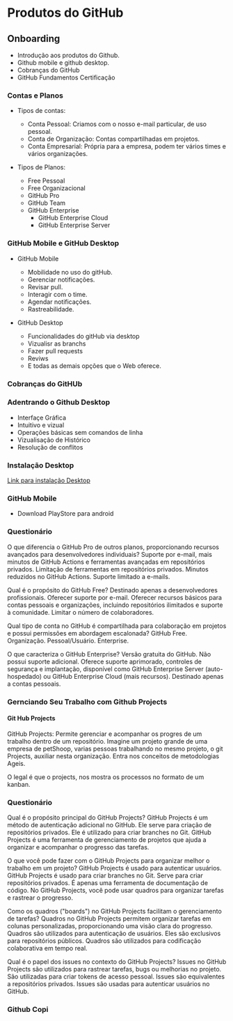 # Produtos do GitHub

## Onboarding

- Introdução aos produtos do Github.
- Github mobile e github desktop.
- Cobranças do GitHub
- GitHub Fundamentos Certificação

### Contas e Planos

- Tipos de contas:
    - Conta Pessoal: Criamos com o nosso e-mail particular, de uso pessoal.
    - Conta de Organização: Contas compartilhadas em projetos.
    - Conta Empresarial: Própria para a empresa, podem ter vários times e vários organizações.

- Tipos de Planos:
    - Free Pessoal
    - Free Organizacional
    - GitHub Pro
    - GitHub Team
    - GitHub Enterprise
        - GitHub Enterprise Cloud
        - GitHub Enterprise Server

### GitHub Mobile e GitHub Desktop

- GitHub Mobile
    - Mobilidade no uso do gitHub.
    - Gerenciar notificações.
    - Revisar pull.
    - Interagir com o time.
    - Agendar notificações.
    - Rastreabilidade.

- GitHub Desktop
    - Funcionalidades do gitHub via desktop
    - Vizualisr as branchs
    - Fazer pull requests
    - Reviws
    - E todas as demais opções que o Web oferece. 

### Cobranças do GitHUb

### Adentrando o Github Desktop

- Interfaçe Gráfica
- Intuitivo e vizual
- Operações básicas sem comandos de linha
- Vizualisação de Histórico
- Resolução de conflitos

### Instalação Desktop

[Link para instalação Desktop](https://desktop.github.com/download/)

### GitHub Mobile

- Download PlayStore para android

### Questionário

O que diferencia o GitHub Pro de outros planos, proporcionando recursos avançados para desenvolvedores individuais?
Suporte por e-mail, mais minutos de GitHub Actions e ferramentas avançadas em repositórios privados.
Limitação de ferramentas em repositórios privados.
Minutos reduzidos no GitHub Actions.
Suporte limitado a e-mails.

Qual é o propósito do GitHub Free?
Destinado apenas a desenvolvedores profissionais.
Oferecer suporte por e-mail.
Oferecer recursos básicos para contas pessoais e organizações, incluindo repositórios ilimitados e suporte à comunidade.
Limitar o número de colaboradores.

Qual tipo de conta no GitHub é compartilhada para colaboração em projetos e possui permissões em abordagem escalonada?
GitHub Free.
Organização.
Pessoal/Usuário.
Enterprise.

O que caracteriza o GitHub Enterprise?
Versão gratuita do GitHub.
Não possui suporte adicional.
Oferece suporte aprimorado, controles de segurança e implantação, disponível como GitHub Enterprise Server (auto-hospedado) ou GitHub Enterprise Cloud (mais recursos).
Destinado apenas a contas pessoais.

### Gernciando Seu Trabalho com Github Projects

#### Git Hub Projects

GitHub Projects: Permite gerenciar e acompanhar os progres de um trabalho dentro de um repositório.  Imagine um projeto grande de uma empresa de petShoop, varias pessoas trabalhando no mesmo projeto, o git Projects, auxiliar nesta organização. Entra nos conceitos de metodologias Ageis.

O legal é que o projects, nos mostra os processos no formato de um kanban.

### Questionário

Qual é o propósito principal do GitHub Projects?
GitHub Projects é um método de autenticação adicional no GitHub.
Ele serve para criação de repositórios privados.
Ele é utilizado para criar branches no Git.
GitHub Projects é uma ferramenta de gerenciamento de projetos que ajuda a organizar e acompanhar o progresso das tarefas.

O que você pode fazer com o GitHub Projects para organizar melhor o trabalho em um projeto?
GitHub Projects é usado para autenticar usuários.
GitHub Projects é usado para criar branches no Git.
Serve para criar repositórios privados.
É apenas uma ferramenta de documentação de código.
No GitHub Projects, você pode usar quadros para organizar tarefas e rastrear o progresso.

Como os quadros ("boards") no GitHub Projects facilitam o gerenciamento de tarefas?
Quadros no GitHub Projects permitem organizar tarefas em colunas personalizadas, proporcionando uma visão clara do progresso.
Quadros são utilizados para autenticação de usuários.
Eles são exclusivos para repositórios públicos.
Quadros são utilizados para codificação colaborativa em tempo real.

Qual é o papel dos issues no contexto do GitHub Projects?
Issues no GitHub Projects são utilizados para rastrear tarefas, bugs ou melhorias no projeto.
São utilizadas para criar tokens de acesso pessoal.
Issues são equivalentes a repositórios privados.
Issues são usadas para autenticar usuários no GitHub.

### Github Copi